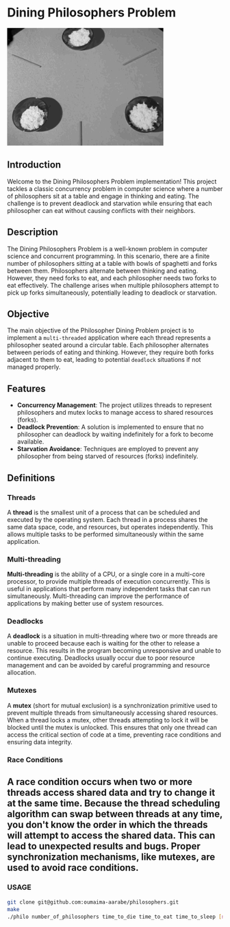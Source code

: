 # Dining Philosophers Problem

![Local GIF](dining.gif)

## Introduction
Welcome to the Dining Philosophers Problem implementation! This project tackles a classic concurrency problem in computer science where a number of philosophers sit at a table and engage in thinking and eating. The challenge is to prevent deadlock and starvation while ensuring that each philosopher can eat without causing conflicts with their neighbors.

## Description
The Dining Philosophers Problem is a well-known problem in computer science and concurrent programming. In this scenario, there are a finite number of philosophers sitting at a table with bowls of spaghetti and forks between them. Philosophers alternate between thinking and eating. However, they need forks to eat, and each philosopher needs two forks to eat effectively. The challenge arises when multiple philosophers attempt to pick up forks simultaneously, potentially leading to deadlock or starvation.

## Objective
The main objective of the Philosopher Dining Problem project is to implement a `multi-threaded` application where each thread represents a philosopher seated around a circular table. Each philosopher alternates between periods of eating and thinking. However, they require both forks adjacent to them to eat, leading to potential `deadlock` situations if not managed properly.

## Features
- **Concurrency Management**: The project utilizes threads to represent philosophers and mutex locks to manage access to shared resources (forks).
- **Deadlock Prevention**: A solution is implemented to ensure that no philosopher can deadlock by waiting indefinitely for a fork to become available.
- **Starvation Avoidance**: Techniques are employed to prevent any philosopher from being starved of resources (forks) indefinitely.

## Definitions

### Threads

A **thread** is the smallest unit of a process that can be scheduled and executed by the operating system. Each thread in a process shares the same data space, code, and resources, but operates independently. This allows multiple tasks to be performed simultaneously within the same application.

### Multi-threading

**Multi-threading** is the ability of a CPU, or a single core in a multi-core processor, to provide multiple threads of execution concurrently. This is useful in applications that perform many independent tasks that can run simultaneously. Multi-threading can improve the performance of applications by making better use of system resources.

### Deadlocks

A **deadlock** is a situation in multi-threading where two or more threads are unable to proceed because each is waiting for the other to release a resource. This results in the program becoming unresponsive and unable to continue executing. Deadlocks usually occur due to poor resource management and can be avoided by careful programming and resource allocation.

### Mutexes

A **mutex** (short for mutual exclusion) is a synchronization primitive used to prevent multiple threads from simultaneously accessing shared resources. When a thread locks a mutex, other threads attempting to lock it will be blocked until the mutex is unlocked. This ensures that only one thread can access the critical section of code at a time, preventing race conditions and ensuring data integrity.

### Race Conditions
A race condition occurs when two or more threads access shared data and try to change it at the same time. Because the thread scheduling algorithm can swap between threads at any time, you don't know the order in which the threads will attempt to access the shared data. This can lead to unexpected results and bugs. Proper synchronization mechanisms, like mutexes, are used to avoid race conditions.
---


### USAGE
   ```bash
   git clone git@github.com:oumaima-aarabe/philosophers.git
   make
   ./philo number_of_philosophers time_to_die time_to_eat time_to_sleep [number_of_times_each_philosopher_must_eat]
